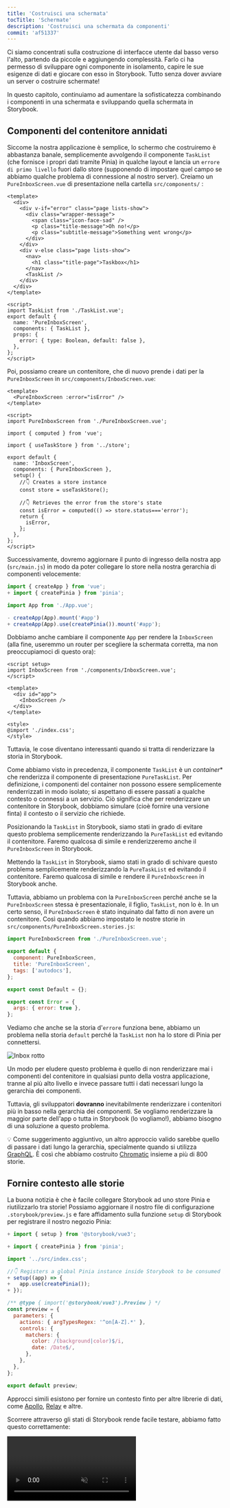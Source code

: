 ```yaml
---
title: 'Costruisci una schermata'
tocTitle: 'Schermate'
description: 'Costruisci una schermata da componenti'
commit: 'af51337'
---
```


Ci siamo concentrati sulla costruzione di interfacce utente dal basso verso l'alto, partendo da piccole e aggiungendo complessità. Farlo ci ha permesso di sviluppare ogni componente in isolamento, capire le sue esigenze di dati e giocare con esso in Storybook. Tutto senza dover avviare un server o costruire schermate!

In questo capitolo, continuiamo ad aumentare la sofisticatezza combinando i componenti in una schermata e sviluppando quella schermata in Storybook.

## Componenti del contenitore annidati

Siccome la nostra applicazione è semplice, lo schermo che costruiremo è abbastanza banale, semplicemente avvolgendo il componente `TaskList` (che fornisce i propri dati tramite Pinia) in qualche layout e lancia un `errore di primo livello` fuori dallo store (supponendo di impostare quel campo se abbiamo qualche problema di connessione al nostro server). Creiamo un `PureInboxScreen.vue` di presentazione nella cartella `src/components/` :

```html:title=src/components/PureInboxScreen.vue
<template>
  <div>
    <div v-if="error" class="page lists-show">
      <div class="wrapper-message">
        <span class="icon-face-sad" />
        <p class="title-message">Oh no!</p>
        <p class="subtitle-message">Something went wrong</p>
      </div>
    </div>
    <div v-else class="page lists-show">
      <nav>
        <h1 class="title-page">Taskbox</h1>
      </nav>
      <TaskList />
    </div>
  </div>
</template>

<script>
import TaskList from './TaskList.vue';
export default {
  name: 'PureInboxScreen',
  components: { TaskList },
  props: {
    error: { type: Boolean, default: false },
  },
};
</script>
```

Poi, possiamo creare un contenitore, che di nuovo prende i dati per la `PureInboxScreen` in `src/components/InboxScreen.vue`:

```html:title=src/components/InboxScreen.vue
<template>
  <PureInboxScreen :error="isError" />
</template>

<script>
import PureInboxScreen from './PureInboxScreen.vue';

import { computed } from 'vue';

import { useTaskStore } from '../store';

export default {
  name: 'InboxScreen',
  components: { PureInboxScreen },
  setup() {
    //👇 Creates a store instance
    const store = useTaskStore();

    //👇 Retrieves the error from the store's state
    const isError = computed(() => store.status==='error');
    return {
      isError,
    };
  },
};
</script>
```

Successivamente, dovremo aggiornare il punto di ingresso della nostra app (`src/main.js`) in modo da poter collegare lo store nella nostra gerarchia di componenti velocemente:

```diff:title=src/main.js
import { createApp } from 'vue';
+ import { createPinia } from 'pinia';

import App from './App.vue';

- createApp(App).mount('#app')
+ createApp(App).use(createPinia()).mount('#app');
```

Dobbiamo anche cambiare il componente `App` per rendere la `InboxScreen` (alla fine, useremmo un router per scegliere la schermata corretta, ma non preoccupiamoci di questo ora):

```html:title=src/App.vue
<script setup>
import InboxScreen from './components/InboxScreen.vue';
</script>

<template>
  <div id="app">
    <InboxScreen />
  </div>
</template>

<style>
@import './index.css';
</style>
```

Tuttavia, le cose diventano interessanti quando si tratta di renderizzare la storia in Storybook.

Come abbiamo visto in precedenza, il componente `TaskList` è un *container** che renderizza il componente di presentazione `PureTaskList`. Per definizione, i componenti del container non possono essere semplicemente renderrizzati in modo isolato; si aspettano di essere passati a qualche contesto o connessi a un servizio. Ciò significa che per renderizzare un contenitore in Storybook, dobbiamo simulare (cioè fornire una versione finta) il contesto o il servizio che richiede.

Posizionando la `TaskList` in Storybook, siamo stati in grado di evitare questo problema semplicemente renderizzando la `PureTaskList` ed evitando il contenitore. Faremo qualcosa di simile e renderizzeremo anche il `PureInboxScreen` in Storybook.

Mettendo la `TaskList` in Storybook, siamo stati in grado di schivare questo problema semplicemente renderizzando la `PureTaskList` ed evitando il contenitore. Faremo qualcosa di simile e rendere il `PureInboxScreen` in Storybook anche.

Tuttavia, abbiamo un problema con la `PureInboxScreen` perché anche se la `PureInboxScreen` stessa è presentazionale, il figlio, `TaskList`, non lo è. In un certo senso, il `PureInboxScreen` è stato inquinato dal fatto di non avere un contenitore. Così quando abbiamo impostato le nostre storie in `src/components/PureInboxScreen.stories.js`:

```js:title=src/components/PureInboxScreen.stories.js
import PureInboxScreen from './PureInboxScreen.vue';

export default {
  component: PureInboxScreen,
  title: 'PureInboxScreen',
  tags: ['autodocs'],
};

export const Default = {};

export const Error = {
  args: { error: true },
};

```

Vediamo che anche se la storia d'`errore` funziona bene, abbiamo un problema nella storia `default` perché la `TaskList` non ha lo store di Pinia per connettersi.

![Inbox rotto](/intro-to-storybook/pure-inboxscreen-vue-pinia-tasks-issue.png)

Un modo per eludere questo problema è quello di non renderizzare mai i componenti del contenitore in qualsiasi punto della vostra applicazione, tranne al più alto livello e invece passare tutti i dati necessari lungo la gerarchia dei componenti.

Tuttavia, gli sviluppatori **dovranno** inevitabilmente renderizzare i contenitori più in basso nella gerarchia dei componenti. Se vogliamo renderizzare la maggior parte dell'app o tutta in Storybook (lo vogliamo!), abbiamo bisogno di una soluzione a questo problema.

<div class="aside">
💡 Come suggerimento aggiuntivo, un altro approccio valido sarebbe quello di passare i dati lungo la gerarchia, specialmente quando si utilizza <a href="http://graphql.org/">GraphQL</a>. È così che abbiamo costruito <a href="https://www.chromatic.com/?utm_source=storybook_website&utm_medium=link&utm_campaign=storybook">Chromatic</a> insieme a più di 800 storie.
</div>

## Fornire contesto alle storie

La buona notizia è che è facile collegare Storybook ad uno store Pinia e riutilizzarlo tra storie! Possiamo
aggiornare il nostro file di configurazione `.storybook/preview.js` e fare affidamento sulla funzione `setup` di Storybook per registrare il nostro negozio Pinia:

```diff:title=.storybook/preview.js
+ import { setup } from '@storybook/vue3';

+ import { createPinia } from 'pinia';

import '../src/index.css';

//👇 Registers a global Pinia instance inside Storybook to be consumed by existing stories
+ setup((app) => {
+   app.use(createPinia());
+ });

/** @type { import('@storybook/vue3').Preview } */
const preview = {
  parameters: {
    actions: { argTypesRegex: '^on[A-Z].*' },
    controls: {
      matchers: {
        color: /(background|color)$/i,
        date: /Date$/,
      },
    },
  },
};

export default preview;
```

Approcci simili esistono per fornire un contesto finto per altre librerie di dati, come [Apollo](https://www.npmjs.com/package/apollo-storybook-decorator), [Relay](https://github.com/orta/react-storybooks-relay-container) e altre.

Scorrere attraverso gli stati di Storybook rende facile testare, abbiamo fatto questo correttamente:

<video autoPlay muted playsInline loop >

  <source
    src="/intro-to-storybook/finished-pureinboxscreen-states-7-0.mp4"
    type="video/mp4"
  />
</video>

## Test sulle interazioni

Finora, siamo stati in grado di costruire un'applicazione completamente funzionale partendo da zero, iniziando da un semplice componente fino ad arrivare a una schermata, testando continuamente ogni modifica con le nostre storie. Ma ogni nuova storia richiede anche un controllo manuale su tutte le altre storie per assicurarsi che l'interfaccia utente non si rompa. È un sacco di lavoro extra.

Non possiamo automatizzare questo flusso di lavoro e testare automaticamente le interazioni dei nostri componenti?

### Scrivi un test di interazione usando la funzione play

Gli strumenti di Storybook [`play`](https://storybook.js.org/docs/vue/writing-stories/play-function) e [`@storybook/addon-interactions`](https://storybook.js.org/docs/vue/writing-tests/interaction-testing) ci aiutano in questo. Una funzione play include piccoli frammenti di codice che vengono eseguiti dopo il rendering della storia.

La funzione play ci aiuta a verificare cosa succede all'UI quando i task vengono aggiornati. Utilizza API DOM indipendenti dal framework, il che significa che possiamo scrivere storie con la funzione play per interagire con l'UI e simulare il comportamento umano indipendentemente dal framework frontend utilizzato.

L'`@storybook/addon-interactions` ci aiuta a visualizzare i nostri test in Storybook, fornendo un flusso passo-passo. Offre anche un pratico set di controlli dell'interfaccia utente per mettere in pausa, riprendere, riavvolgere e passare attraverso ogni interazione.

Vediamolo in azione! Aggiorna la tua storia `PureInboxScreen` appena creata e configura le interazioni del componente aggiungendo quanto segue:

```diff:title=src/components/PureInboxScreen.stories.js
import PureInboxScreen from './PureInboxScreen.vue';

+ import { fireEvent, within } from '@storybook/test';

export default {
  component: PureInboxScreen,
  title: 'PureInboxScreen',
  tags: ['autodocs'],
};

export const Default = {};

export const Error = {
  args: { error: true },
};

+ export const WithInteractions = {
+  play: async ({ canvasElement }) => {
+    const canvas = within(canvasElement);
+    // Simulates pinning the first task
+    await fireEvent.click(canvas.getByLabelText('pinTask-1'));
+    // Simulates pinning the third task
+    await fireEvent.click(canvas.getByLabelText('pinTask-3'));
+  },
+ };
```

<div class="aside">

💡 Il pacchetto `@storybook/test` sostituisce i pacchetti di test `@storybook/jest` e `@storybook/testing-library` offrendo una dimensione bundle più piccola e un'API più semplice basata sul pacchetto [Vitest](https://vitest.dev/).

</div>

Controlla la storia `Default`. Clicca sul pannello `Interactions` per vedere l'elenco delle interazioni all'interno della funzione play della storia.

<video autoPlay muted playsInline loop>
  <source
    src="/intro-to-storybook/storybook-pureinboxscreen-interactive-stories.mp4"
    type="video/mp4"
  />
</video>

### Automatizzare i test con il test runner

Con la funzione play di Storybook, siamo riusciti a evitare il nostro problema, permettendoci di interagire con la nostra UI e di controllare rapidamente come reagisce se aggiorniamo i nostri task—mantenendo l'UI coerente senza sforzo manuale aggiuntivo.

Tuttavia, se osserviamo più da vicino il nostro Storybook, possiamo vedere che esegue i test di interazione solo quando visualizziamo la storia. Quindi, dovremmo comunque passare attraverso ogni storia per eseguire tutti i controlli se apportiamo una modifica. Non potremmo automatizzarlo?

La buona notizia è che possiamo! Il [test runner](https://storybook.js.org/docs/vue/writing-tests/test-runner) di Storybook ci permette di fare proprio questo. È uno strumento autonomo—alimentato da [Playwright](https://playwright.dev/)—che esegue tutti i nostri test di interazione e individua le storie rotte.

Vediamo come funziona! Esegui il seguente comando per installarlo:

```shell
yarn add --dev @storybook/test-runner
```

Successivamente, aggiorna la sezione `scripts` del tuo `package.json` e aggiungi un nuovo task di test:

```json:clipboard=false
{
  "scripts": {
    "test-storybook": "test-storybook"
  }
}
```

Infine, con il tuo Storybook in esecuzione, apri una nuova finestra del terminale ed esegui il seguente comando:

```shell
yarn test-storybook --watch
```

<div class="aside">
💡 Il testing delle interazioni con la funzione play è un modo fantastico per testare i tuoi componenti UI. Può fare molto di più di quanto abbiamo visto qui; ti consigliamo di leggere la <a href="https://storybook.js.org/docs/vue/writing-tests/interaction-testing">documentazione ufficiale</a> per saperne di più.
<br />
Per un'analisi ancora più approfondita sui test, dai un'occhiata al <a href="/ui-testing-handbook">Manuale dei Test</a>. Copre le strategie di test utilizzate dai team di frontend scalabili per potenziare il tuo flusso di lavoro di sviluppo.
</div>

![Il test runner di Storybook esegue con successo tutti i test](/intro-to-storybook/storybook-test-runner-execution.png)

Successo! Ora abbiamo uno strumento che ci aiuta a verificare se tutte le nostre storie vengono renderizzate senza errori e tutte le asserzioni passano automaticamente. Inoltre, se un test fallisce, fornirà un link che apre la storia fallita nel browser.

## Sviluppo guidato dai componenti

Abbiamo iniziato dal basso con `Task`, poi siamo passati a `TaskList`, e ora siamo qui con un'intera interfaccia utente della schermata. Il nostro `InboxScreen` ospita componenti connessi e include storie di accompagnamento.

<video autoPlay muted playsInline loop style="width:480px; height:auto; margin: 0 auto;">
  <source
    src="/intro-to-storybook/component-driven-development-optimized.mp4"
    type="video/mp4"
  />
</video>

[**Sviluppo guidato dai componenti**](https://www.componentdriven.org/) ti permette di espandere gradualmente la complessità mentre sali nella gerarchia dei componenti. Tra i vantaggi ci sono un processo di sviluppo più focalizzato e una copertura maggiore di tutte le possibili permutazioni dell'UI. In breve, il CDD ti aiuta a costruire interfacce utente di qualità superiore e più complesse.

Non abbiamo ancora finito - il lavoro non termina quando l'UI è costruita. Dobbiamo anche assicurarci che rimanga solida nel tempo.

<div class="aside">
💡 Non dimenticare di committare le tue modifiche con git!
</div>
